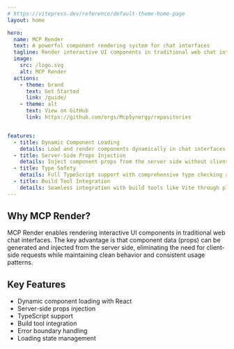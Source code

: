 ```yaml
---
# https://vitepress.dev/reference/default-theme-home-page
layout: home

hero:
  name: MCP Render
  text: A powerful component rendering system for chat interfaces
  tagline: Render interactive UI components in traditional web chat interfaces
  image:
    src: /logo.svg
    alt: MCP Render
  actions:
    - theme: brand
      text: Get Started
      link: /guide/
    - theme: alt
      text: View on GitHub
      link: https://github.com/orgs/McpSynergy/repositories


features:
  - title: Dynamic Component Loading
    details: Load and render components dynamically in chat interfaces with React's lazy and Suspense
  - title: Server-Side Props Injection
    details: Inject component props from the server side without client-side requests
  - title: Type Safety
    details: Full TypeScript support with comprehensive type checking and validation
  - title: Build Tool Integration
    details: Seamless integration with build tools like Vite through plugins
---
```




## Why MCP Render?

MCP Render enables rendering interactive UI components in traditional web chat interfaces. The key advantage is that component data (props) can be generated and injected from the server side, eliminating the need for client-side requests while maintaining clean behavior and consistent usage patterns.


## Key Features

- Dynamic component loading with React
- Server-side props injection
- TypeScript support
- Build tool integration
- Error boundary handling
- Loading state management


